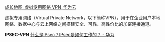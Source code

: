 
[成长地图_虚拟专用网络 VPN_华为云](https://support.huaweicloud.com/vpn/index.html)

虚拟专用网络（Virtual Private Network，以下简称VPN），用于在企业用户本地网络、数据中心与云上网络之间搭建安全、可靠、高性价比的加密连接通道。

**IPSEC-VPN**
[什么是IPsec？IPsec是如何工作的？ - 华为](https://info.support.huawei.com/info-finder/encyclopedia/zh/IPsec.html)

